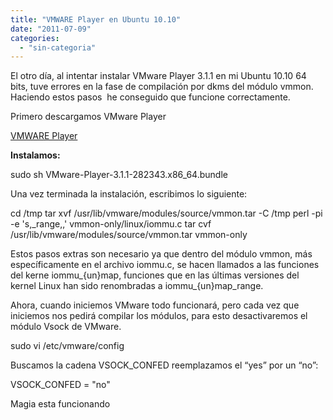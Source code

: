 ```yaml
---
title: "VMWARE Player en Ubuntu 10.10"
date: "2011-07-09"
categories: 
  - "sin-categoria"
---
```


El otro día, al intentar instalar VMware Player 3.1.1 en mi Ubuntu 10.10 64 bits, tuve errores en la fase de compilación por dkms del módulo vmmon. Haciendo estos pasos  he conseguido que funcione correctamente.

Primero descargamos VMware Player

[VMWARE Player](https://www.vmware.com/products/player/)

**Instalamos:**

sudo sh VMware-Player-3.1.1-282343.x86\_64.bundle

Una vez terminada la instalación, escribimos lo siguiente:

cd /tmp
tar xvf /usr/lib/vmware/modules/source/vmmon.tar -C /tmp
perl -pi -e 's,\_range,,' vmmon-only/linux/iommu.c
tar cvf /usr/lib/vmware/modules/source/vmmon.tar vmmon-only

Estos pasos extras son necesario ya que dentro del módulo vmmon, más específicamente en el archivo iommu.c, se hacen llamados a las funciones del kerne iommu\_{un}map, funciones que en las últimas versiones del kernel Linux han sido renombradas a iommu\_{un}map\_range.

Ahora, cuando iniciemos VMware todo funcionará, pero cada vez que iniciemos nos pedirá compilar los módulos, para esto desactivaremos el módulo Vsock de VMware.

sudo vi /etc/vmware/config

Buscamos la cadena VSOCK\_CONFED reemplazamos el “yes” por un “no”:

VSOCK\_CONFED = "no"

Magia esta funcionando
